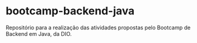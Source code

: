 # bootcamp-backend-java
Repositório para a realização das atividades propostas pelo Bootcamp de Backend em Java, da DIO.
